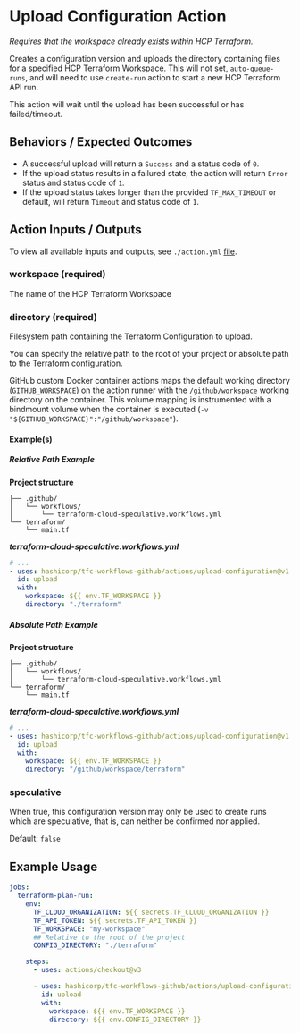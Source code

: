 # Upload Configuration Action

*Requires that the workspace already exists within HCP Terraform.*

Creates a configuration version and uploads the directory containing files for a specified HCP Terraform Workspace. This will not set, `auto-queue-runs`, and will need to use `create-run` action to start a new HCP Terraform API run.


This action will wait until the upload has been successful or has failed/timeout.

## Behaviors / Expected Outcomes
* A successful upload will return a `Success` and a status code of `0`.
* If the upload status results in a failured state, the action will return `Error` status and status code of `1`.
* If the upload status takes longer than the provided `TF_MAX_TIMEOUT` or default, will return `Timeout` and status code of `1`.

## Action Inputs / Outputs

To view all available inputs and outputs, see `./action.yml` [file](./action.yml).

### workspace (required)

The name of the HCP Terraform Workspace

### directory (required)

Filesystem path containing the Terraform Configuration to upload.

You can specify the relative path to the root of your project or absolute path to the Terraform configuration.

GitHub custom Docker container actions maps the default working directory (`GITHUB_WORKSPACE`) on the action runner with the `/github/workspace` working directory on the container. This volume mapping is instrumented with a bindmount volume when the container is executed (`-v "${GITHUB_WORKSPACE}":"/github/workspace"`).

#### Example(s)

##### Relative Path Example

**Project structure**

```
├── .github/
│   └── workflows/
│       └── terraform-cloud-speculative.workflows.yml
└── terraform/
    └── main.tf
```

***terraform-cloud-speculative.workflows.yml***
```yml
# ...
- uses: hashicorp/tfc-workflows-github/actions/upload-configuration@v1.3.0
  id: upload
  with:
    workspace: ${{ env.TF_WORKSPACE }}
    directory: "./terraform"
```

##### Absolute Path Example

**Project structure**

```
├── .github/
│   └── workflows/
│       └── terraform-cloud-speculative.workflows.yml
└── terraform/
    └── main.tf
```

***terraform-cloud-speculative.workflows.yml***
```yml
# ...
- uses: hashicorp/tfc-workflows-github/actions/upload-configuration@v1.3.0
  id: upload
  with:
    workspace: ${{ env.TF_WORKSPACE }}
    directory: "/github/workspace/terraform"
```

### speculative

When true, this configuration version may only be used to create runs which are speculative, that is, can neither be confirmed nor applied.

Default: `false`

## Example Usage

```yml
jobs:
  terraform-plan-run:
    env:
      TF_CLOUD_ORGANIZATION: ${{ secrets.TF_CLOUD_ORGANIZATION }}
      TF_API_TOKEN: ${{ secrets.TF_API_TOKEN }}
      TF_WORKSPACE: "my-workspace"
      ## Relative to the root of the project
      CONFIG_DIRECTORY: "./terraform"

    steps:
      - uses: actions/checkout@v3

      - uses: hashicorp/tfc-workflows-github/actions/upload-configuration@v1.3.0
        id: upload
        with:
          workspace: ${{ env.TF_WORKSPACE }}
          directory: ${{ env.CONFIG_DIRECTORY }}
```
